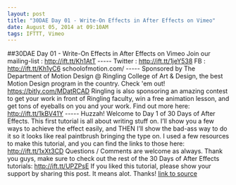 ```yaml
---
layout: post
title: "30DAE Day 01 - Write-On Effects in After Effects on Vimeo"
date: August 05, 2014 at 09:10AM
tags: IFTTT, Vimeo
---
```

##30DAE Day 01 - Write-On Effects in After Effects on Vimeo
Join our mailing-list : http://ift.tt/Kh1AtT ----- Twitter : http://ift.tt/1jeY538 FB : http://ift.tt/Kh1yC6 schoolofmotion.com/ ----- Sponsored by The Department of Motion Design @ Ringling College of Art &amp; Design, the best Motion Design program in the country. Check 'em out! https://bitly.com/MDatRCAD Ringling is also sponsoring an amazing contest to get your work in front of Ringling faculty, win a free animation lesson, and get tons of eyeballs on you and your work. Find out more here: http://ift.tt/1kBV41Y ----- Huzzah! Welcome to Day 1 of 30 Days of After Effects. This first tutorial is all about writing stuff on. I’ll show you a few ways to achieve the effect easily, and THEN I’ll show the bad-ass way to do it so it looks like real paintbrush bringing the type on. I used a few resources to make this tutorial, and you can find the links to those here: http://ift.tt/1xXt3CD Questions / Comments are welcome as always. Thank you guys, make sure to check out the rest of the 30 Days of After Effects tutorials: http://ift.tt/UPZPsE If you liked this tutorial, please show your support by sharing this post. It means alot. Thanks!
[link to source](http://ift.tt/1kBV41Z) 
